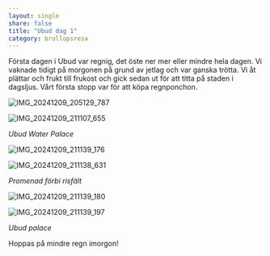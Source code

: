 ```yaml
---
layout: single
share: false
title: "Ubud dag 1"
category: brollopsresa
---
```



Första dagen i Ubud var regnig, det öste ner mer eller mindre hela dagen. Vi vaknade tidigt på morgonen på grund av jetlag och var ganska trötta. Vi åt plättar och frukt till frukost och gick sedan ut för att titta på staden i dagsljus. Vårt första stopp var för att köpa regnponchon. 

![IMG_20241209_205129_787](https://github.com/user-attachments/assets/d80f71d0-41ac-44ae-80a5-461db39facae)

![IMG_20241209_211107_655](https://github.com/user-attachments/assets/84f389c6-a908-4ae2-b399-e21c643ebf1e)

_Ubud Water Palace_

![IMG_20241209_211139_176](https://github.com/user-attachments/assets/378fef65-ba5c-4134-8cde-985ba31786f6)

![IMG_20241209_211138_631](https://github.com/user-attachments/assets/d6db8d82-7fe4-44da-a1bd-63667fbaebd8)


_Promenad förbi risfält_

![IMG_20241209_211139_180](https://github.com/user-attachments/assets/3527835e-ac3a-47fb-9e33-34e42d536817)

![IMG_20241209_211139_197](https://github.com/user-attachments/assets/636a3b4e-46a3-42cf-8964-0c0493b738d0)

_Ubud palace_


Hoppas på mindre regn imorgon!